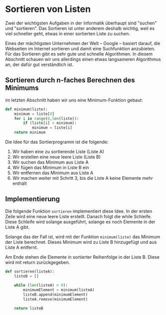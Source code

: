 # Sortieren von Listen

Zwei der wichtigsten Aufgaben in der Informatik überhaupt sind "suchen" und "sortieren".
Das Sortieren ist unter anderem
deshalb wichtig, weil es viel schneller geht, etwas in einer sortierten
Liste zu suchen.

Eines der mächtigsten Unternehmen der Welt – Google
– basiert darauf, die Webseiten im Internet sortieren und damit eine
Suchfunktion anzubieten.
Für das Sortieren gibt es sehr gute und schnelle Algorithmen. In diesem
Abschnitt schauen wir uns allerdings einen etwas langsameren Algorithmus an,
der dafür gut verständlich ist.

## Sortieren durch n-faches Berechnen des Minimums

im letzten Abschnitt haben wir uns eine Minimum-Funktion gebaut:

```python
def minimum(liste):
    minimum = liste[0]
    for i in range(0,len(liste)):
        if (liste[i] < minimum):
            minimum = liste[i]
    return minimum
```

Die Idee für das Sortierprogramm ist die folgende:

1. Wir haben eine zu sortierende Liste (Liste A)
1. Wir erstellen eine neue leere Liste (Liste B)
1. Wir suchen das Minimum aus Liste A
1. Wir fügen das Minimum in Liste B ein
1. Wir entfernen das Minimum aus Liste A
1. Wir machen weiter mit Schritt 3, bis die Liste A keine Elemente mehr enthält

## Implementierung


Die folgende Funktion `sortieren` implementiert diese Idee.
In der ersten Zeile wird eine neue leere Liste erstellt.
Danach folgt die while Schleife.
Diese Schleife wird solange ausgeführt,
solange es noch Elemente in der Liste A gibt.

Solange das der Fall ist, wird mit der Funktion `minimum(liste)`
das Minimum der Liste berechnet.
Dieses Minimum wird zu Liste B hinzugefügt und
aus Liste A entfernt.

Am Ende stehen die Elemente in sortierter Reihenfolge in der Liste B.
Diese wird mit return zurückgegeben.

```python
def sortieren(listeA):
    listeB = []
    
    while (len(listeA) > 0):
        minimumElement = minimum(listeA)
        listeB.append(minimumElement)
        listeA.remove(minimumElement)

    return listeB
```








